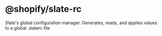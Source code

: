 # @shopify/slate-rc

Slate's global configuration manager. Generates, reads, and applies values to a global .slaterc file
